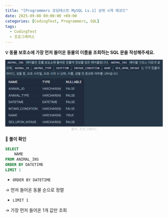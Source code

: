 ```yaml
---
title: "[Programmers 코딩테스트 MySQL Lv.1] 상위 n개 레코드"
date: 2025-09-08 09:00:00 +09:00
categories: [CodingTest, Programmers, SQL]
tags:
  - CodingTest
  - 프로그래머스
---
```


**💡 동물 보호소에 가장 먼저 들어온 동물의 이름을 조회하는 SQL 문을 작성해주세요.**

<img src="/assets/img/CodingTest/SQL/8.png" align="center" alt="sql8">
<figcaption align="center" style="color:silver; font-size:10px;">출처 : 프로그래머스</figcaption>

**📍 풀이 확인**

```sql
SELECT
    NAME
FROM ANIMAL_INS
ORDER BY DATETIME
LIMIT 1
```

- `ORDER BY DATETIME`

→ 먼저 들어온 동물 순으로 정렬

- `LIMIT 1`

→ 가장 먼저 들어온 1개 값만 조회